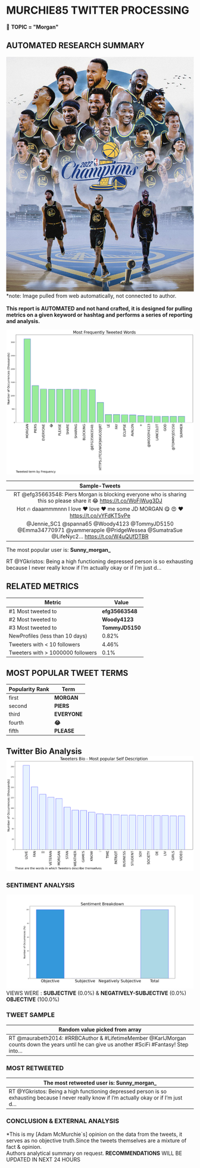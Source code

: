 # MURCHIE85 TWITTER PROCESSING 
&#x1F34E; **TOPIC = "Morgan"**

## AUTOMATED RESEARCH SUMMARY

![image](assets/2022-06-17hashtagImage.png)*note: Image pulled from web automatically, not connected to author.
<br></br>
<b> This report is AUTOMATED and not hand crafted, it is designed for pulling metrics on a given keyword or hashtag and performs a series of reporting and analysis.</b>



![image](assets/2022-06-17TWEETS.png)



|                **Sample-Tweets**        |
| :-------------: |
| RT @efg35663548: Piers Morgan is blocking everyone who is sharing this so please share it 😂 https://t.co/WoFjWug3DJ |
| Hot 🔥 daaammmnnn I love ❤ love ❤ me some JD MORGAN 😋 😍 ❤ https://t.co/vYFdKT5vPe |
| @Jennie_SC1 @spanna65 @Woody4123 @TommyJD5150 @Emma34770971 @yammerapple @PridgeWessea @SumatraSue @LifeNyc2… https://t.co/W4uQUfDTBR |

The most popular user is: **Sunny_morgan_**
<div class="alert alert-block alert-danger"> RT @YGkristos: Being a high functioning depressed person is so exhausting because I never really know if I’m actually okay or if I’m just d…</div>

## RELATED METRICS<br>
| Metric | Value |
| ------------- | ------------- |
| #1 Most tweeted to  | **efg35663548** |
| #2 Most tweeted to  | **Woody4123** |
| #3 Most tweeted to  | **TommyJD5150** |
| NewProfiles (less than 10 days) | 0.82%  |
| Tweeters with < 10 followers  | 4.46%|
| Tweeters with > 1000000 followers  | 0.1%  |



## MOST POPULAR TWEET TERMS 


| Popularity Rank  | Term |
| ------------- | ------------- |
| first  | **MORGAN**  |
| second  | **PIERS**  |
| third  | **EVERYONE** |
| fourth  | **😂**  |
| fifth  | **PLEASE**  |


## Twitter Bio Analysis![image](assets/2022-06-17BIO.png)
### SENTIMENT ANALYSIS
![image](assets/2022-06-17sentiment.png)
VIEWS WERE : **SUBJECTIVE**  (0.0%) & **NEGATIVELY-SUBJECTIVE** (0.0%) **OBJECTIVE** (100.0%)

### TWEET SAMPLE 
| Random value picked from array |
| ------------- |
|RT @maurabeth2014: #RRBCAuthor &amp; #LifetimeMember @KarlJMorgan counts down the years until he can give us another #SciFi #Fantasy! Step into… |

### MOST RETWEETED 

| The most retweeted user is: **Sunny_morgan_**  |
| ------------- |
| RT @YGkristos: Being a high functioning depressed person is so exhausting because I never really know if I’m actually okay or if I’m just d… |

### CONCLUSION & EXTERNAL ANALYSIS

*This is my [Adam McMurchie`s] opinion on the data from the tweets, it serves as no objective truth.Since the tweets themselves are a mixture of fact & opinion.<br>
Authors analytical summary on request.
**RECOMMENDATIONS** WILL BE UPDATED IN NEXT  24 HOURS <br>